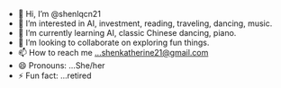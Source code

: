- 👋 Hi, I’m @shenlqcn21
- 👀 I’m interested in AI, investment, reading, traveling, dancing, music.
- 🌱 I’m currently learning AI, classic Chinese dancing, piano.
- 💞️ I’m looking to collaborate on exploring fun things.
- 📫 How to reach me ...shenkatherine21@gmail.com
- 😄 Pronouns: ...She/her
- ⚡ Fun fact: ...retired 

<!---
shenlqcn21/shenlqcn21 is a ✨ special ✨ repository because its `README.md` (this file) appears on your GitHub profile.
You can click the Preview link to take a look at your changes.
--->
